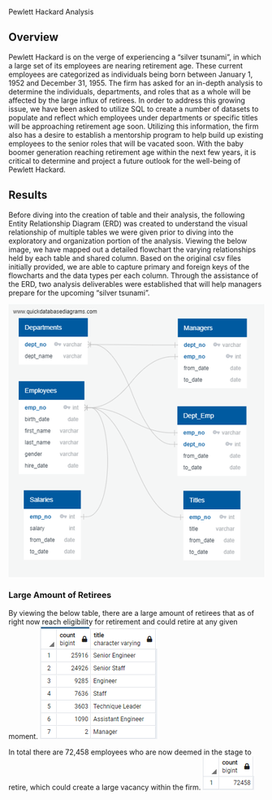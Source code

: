 Pewlett Hackard Analysis

## Overview
Pewlett Hackard is on the verge of experiencing a “silver tsunami”, in which a large set of its employees are nearing retirement age. These current employees are categorized as individuals being born between January 1, 1952 and December 31, 1955. The firm has asked for an in-depth analysis to determine the individuals, departments, and roles that as a whole will be affected by the large influx of retirees. 
In order to address this growing issue, we have been asked to utilize SQL to create a number of datasets to populate and reflect which employees under departments or specific titles will be approaching retirement age soon. Utilizing this information, the firm also has a desire to establish a mentorship program to help build up existing employees to the senior roles that will be vacated soon. With the baby boomer generation reaching retirement age within the next few years, it is critical to determine and project a future outlook for the well-being of Pewlett Hackard. 

## Results
Before diving into the creation of table and their analysis, the following Entity Relationship Diagram (ERD) was created to understand the visual relationship of multiple tables we were given prior to diving into the exploratory and organization portion of the analysis.
Viewing the below image, we have mapped out a detailed flowchart the varying relationships held by each table and shared column. Based on the original csv files initially provided, we are able to capture primary and foreign keys of the flowcharts and the data types per each column. Through the assistance of the ERD, two analysis deliverables were established that will help managers prepare for the upcoming “silver tsunami”. 

![ERD](Resources/Employee_DB.png)

### Large Amount of Retirees
By viewing the below table, there are a large amount of retirees that as of right now reach eligibility for retirement and could retire at any given moment. 
![retiring titles](Resources/count_of_retiring_titles.png)

In total there are 72,458 employees who are now deemed in the stage to retire, which could create a large vacancy within the firm. 
![total retirees](Resources/number_of_total_retiring.png)
